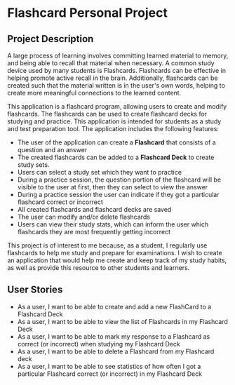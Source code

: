 # Flashcard Personal Project

## Project Description
A large process of learning involves committing learned material to memory, and being able to recall that material when
necessary. A common study device used by many students is Flashcards. Flashcards can be effective in helping promote
active recall in the brain. Additionally, flashcards can be created such that the material written is in the user's own
words, helping to create more meaningful connections to the learned content.

This application is a flashcard program, allowing users to create and modify flashcards. The flashcards can be used to
create flashcard decks for studying and practice. This application is intended for students as a study and test 
preparation tool. The application includes the following features:
- The user of the application can create a **Flashcard** that consists of a question
  and an answer
- The created flashcards can be added to a **Flashcard Deck** to create study sets.
- Users can select a study set which they want to practice
- During a practice session, the question portion of the flashcard will be visible to the user at first, then they can select to view the answer
- During a practice session the user can indicate if they got a particular flashcard correct or incorrect
- All created flashcards and flashcard decks are saved
- The user can modify and/or delete flashcards
- Users can view their study stats, which can inform the user which flashcards they are most frequently getting incorrect

This project is of interest to me because, as a student, I regularly use flashcards to help me study and prepare for 
examinations. I wish to create an application that would help me create and keep track of my study habits, as well as
provide this resource to other students and learners.





## User Stories

- As a user, I want to be able to create and add a new FlashCard to a Flashcard Deck
- As a user, I want to be able to view the list of Flashcards in my Flashcard Deck
- As a user, I want to be able to mark my response to a Flashcard as correct (or incorrect) when studying my Flashcard Deck
- As a user, I want to be able to delete a Flashcard from my Flashcard deck
- As a user, I want to be able to see statistics of how often I got a particular Flashcard correct (or incorrect) in my Flashcard Deck

  